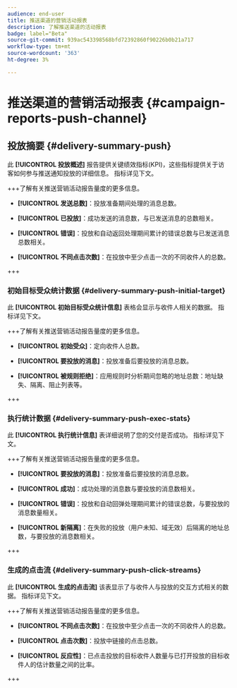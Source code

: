 ```yaml
---
audience: end-user
title: 推送渠道的营销活动报表
description: 了解推送渠道的活动报表
badge: label="Beta"
source-git-commit: 939ac543398568bfd72392860f90226b0b21a717
workflow-type: tm+mt
source-wordcount: '363'
ht-degree: 3%

---
```



# 推送渠道的营销活动报表 {#campaign-reports-push-channel}

## 投放摘要 {#delivery-summary-push}

此 **[!UICONTROL 投放概述]** 报告提供关键绩效指标(KPI)，这些指标提供关于访客如何参与推送通知投放的详细信息。 指标详见下文。

+++了解有关推送营销活动报告量度的更多信息。

* **[!UICONTROL 发送总数]**：投放准备期间处理的消息总数。

* **[!UICONTROL 已投放]**：成功发送的消息数，与已发送消息的总数相关。

* **[!UICONTROL 错误]**：投放和自动返回处理期间累计的错误总数与已发送消息总数相关。

* **[!UICONTROL 不同点击次数]**：在投放中至少点击一次的不同收件人的总数。

+++

### 初始目标受众统计数据 {#delivery-summary-push-initial-target}

此 **[!UICONTROL 初始目标受众统计信息]** 表格会显示与收件人相关的数据。 指标详见下文。

+++了解有关推送营销活动报告量度的更多信息。

* **[!UICONTROL 初始受众]**：定向收件人总数。

* **[!UICONTROL 要投放的消息]**：投放准备后要投放的消息总数。

* **[!UICONTROL 被规则拒绝]**：应用规则时分析期间忽略的地址总数：地址缺失、隔离、阻止列表等。

+++

### 执行统计数据 {#delivery-summary-push-exec-stats}

此 **[!UICONTROL 执行统计信息]** 表详细说明了您的交付是否成功。 指标详见下文。

+++了解有关推送营销活动报告量度的更多信息。

* **[!UICONTROL 要投放的消息]**：投放准备后要投放的消息总数。

* **[!UICONTROL 成功]**：成功处理的消息数与要投放的消息数相关。

* **[!UICONTROL 错误]**：投放和自动回弹处理期间累计的错误总数，与要投放的消息数量相关。

* **[!UICONTROL 新隔离]**：在失败的投放（用户未知、域无效）后隔离的地址总数，与要投放的消息数相关。

+++

### 生成的点击流 {#delivery-summary-push-click-streams}

此 **[!UICONTROL 生成的点击流]** 该表显示了与收件人与投放的交互方式相关的数据。 指标详见下文。

+++了解有关推送营销活动报告量度的更多信息。

* **[!UICONTROL 不同点击次数]**：在投放中至少点击一次的不同收件人的总数。

* **[!UICONTROL 点击次数]**：投放中链接的点击总数。

* **[!UICONTROL 反应性]**：已点击投放的目标收件人数量与已打开投放的目标收件人的估计数量之间的比率。

+++
